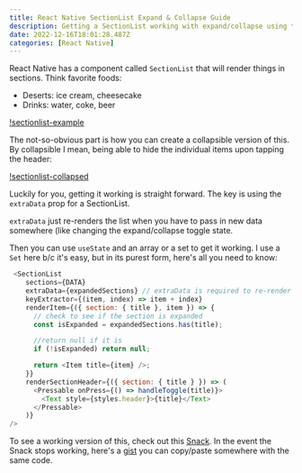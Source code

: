 ```yaml
---
title: React Native SectionList Expand & Collapse Guide
description: Getting a SectionList working with expand/collapse using the extraData prop and a Set data structure.
date: 2022-12-16T18:01:28.487Z
categories: [React Native]
---
```


React Native has a component called `SectionList` that will render things in sections. Think favorite foods:

- Deserts: ice cream, cheesecake
- Drinks: water, coke, beer

[!sectionlist-example](./sectionlist-example.png)

The not-so-obvious part is how you can create a collapsible version of this. By collapsible I mean, being able to hide the individual items upon tapping the header:

[!sectionlist-collapsed](./sectionlist-collapsed.png)


Luckily for you, getting it working is straight forward. The key is using the `extraData` prop for a SectionList. 

`extraData` just re-renders the list when you have to pass in new data somewhere (like changing the expand/collapse toggle state.

Then you can use `useState` and an array or a set to get it working. I use a `Set` here b/c it's easy, but in its purest form, here's all you need to know:

```javascript
 <SectionList
    sections={DATA}
    extraData={expandedSections} // extraData is required to re-render the list when expandedSections changes
    keyExtractor={(item, index) => item + index}
    renderItem={({ section: { title }, item }) => {
      // check to see if the section is expanded
      const isExpanded = expandedSections.has(title);

      //return null if it is
      if (!isExpanded) return null;

      return <Item title={item} />;
    }}
    renderSectionHeader={({ section: { title } }) => (
      <Pressable onPress={() => handleToggle(title)}>
        <Text style={styles.header}>{title}</Text>
      </Pressable>
    )}
/>
```

To see a working version of this, check out this [Snack](https://snack.expo.dev/@peterpme/sectionlist-expand-and-collapse-example).
In the event the Snack stops working, here's a [gist](https://gist.github.com/peterpme/b818eca2b7faf0e06f2466ab3e84db62) you can copy/paste somewhere with the same code.
